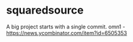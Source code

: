 squaredsource
=============

A big project starts with a single commit.
omn1 - https://news.ycombinator.com/item?id=6505353
